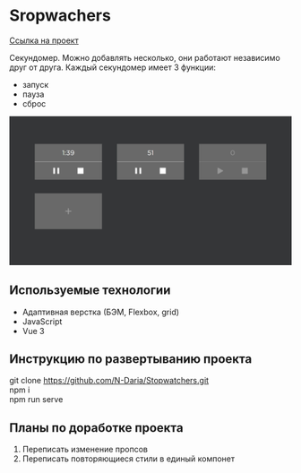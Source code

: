# Sropwachers

[Ссылка на проект](https://n-daria.github.io/Stopwatchers)

Секундомер. Можно добавлять несколько, они работают независимо друг от друга.
Каждый секундомер имеет 3 функции:

- запуск
- пауза
- сброс

<p align="center">
  <img src="src/assets/images/screenshot.png"/>
</p>

## Используемые технологии

- Адаптивная верстка (БЭМ, Flexbox, grid)
- JavaScript
- Vue 3

## Инструкцию по развертыванию проекта

git clone https://github.com/N-Daria/Stopwatchers.git  
npm i  
npm run serve

## Планы по доработке проекта

1. Переписать изменение пропсов
2. Переписать повторяющиеся стили в единый компонет

